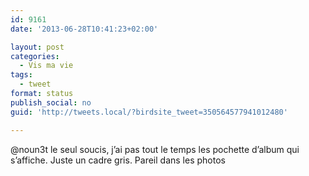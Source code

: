 ```yaml
---
id: 9161
date: '2013-06-28T10:41:23+02:00'

layout: post
categories:
  - Vis ma vie
tags:
  - tweet
format: status
publish_social: no
guid: 'http://tweets.local/?birdsite_tweet=350564577941012480'

---
```


@noun3t le seul soucis, j’ai pas tout le temps les pochette d’album qui s’affiche. Juste un cadre gris. Pareil dans les photos